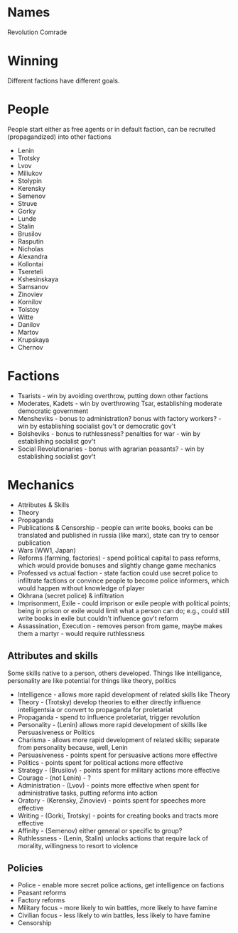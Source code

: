 # Names
Revolution
Comrade

# Winning
Different factions have different goals.

# People
People start either as free agents or in default faction, can be recruited (propagandized) into other factions
- Lenin
- Trotsky
- Lvov
- Miliukov
- Stolypin
- Kerensky
- Semenov
- Struve
- Gorky
- Lunde
- Stalin
- Brusilov
- Rasputin
- Nicholas
- Alexandra
- Kollontai
- Tsereteli
- Kshesinskaya
- Samsanov
- Zinoviev
- Kornilov
- Tolstoy
- Witte
- Danilov
- Martov
- Krupskaya
- Chernov

# Factions
- Tsarists - win by avoiding overthrow, putting down other factions
- Moderates, Kadets - win by overthrowing Tsar, establishing moderate democratic government
- Mensheviks - bonus to administration? bonus with factory workers? - win by establishing socialist gov't or democratic gov't
- Bolsheviks - bonus to ruthlessness? penalties for war - win by establishing socialist gov't
- Social Revolutionaries - bonus with agrarian peasants? - win by establishing socialist gov't

# Mechanics
- Attributes & Skills
- Theory
- Propaganda
- Publications & Censorship - people can write books, books can be translated and published in russia (like marx), state can try to censor publication
- Wars (WW1, Japan)
- Reforms (farming, factories) - spend political capital to pass reforms, which would provide bonuses and slightly change game mechanics
- Professed vs actual faction - state faction could use secret police to infiltrate factions or convince people to become police informers, which would happen without knowledge of player
- Okhrana (secret police) & infiltration
- Imprisonment, Exile - could imprison or exile people with political points; being in prison or exile would limit what a person can do; e.g., could still write books in exile but couldn't influence gov't reform
- Assassination, Execution - removes person from game, maybe makes them a martyr - would require ruthlessness

## Attributes and skills

Some skills native to a person, others developed. Things like intelligance, personality are like potential for things like theory, politics

- Intelligence - allows more rapid development of related skills like Theory
- Theory - (Trotsky) develop theories to either directly influence intelligentsia or convert to propaganda for proletariat
- Propaganda - spend to influence proletariat, trigger revolution
- Personality - (Lenin) allows more rapid development of skills like Persuasiveness or Politics
- Charisma - allows more rapid development of related skills; separate from personality because, well, Lenin
- Persuasiveness - points spent for persuasive actions more effective
- Politics - points spent for political actions more effective
- Strategy - (Brusilov) - points spent for military actions more effective
- Courage - (not Lenin) - ?
- Administration - (Lvov) - points more effective when spent for administrative tasks, putting reforms into action
- Oratory - (Kerensky, Zinoviev) - points spent for speeches more effective
- Writing - (Gorki, Trotsky) - points for creating books and tracts more effective
- Affinity - (Semenov) either general or specific to group?
- Ruthlessness - (Lenin, Stalin) unlocks actions that require lack of morality, willingness to resort to violence

## Policies
- Police - enable more secret police actions, get intelligence on factions
- Peasant reforms
- Factory reforms
- Military focus - more likely to win battles, more likely to have famine
- Civilian focus - less likely to win battles, less likely to have famine
- Censorship

